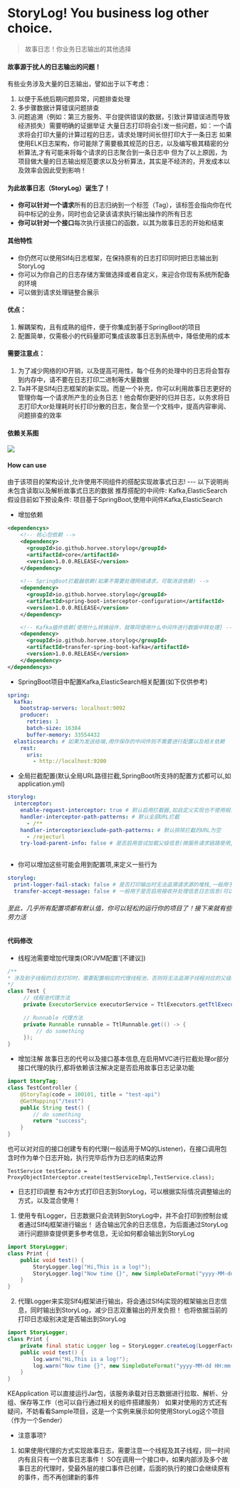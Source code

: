 # StoryLog! You business log other choice.
>故事日志！你业务日志输出的其他选择

#### 故事源于扰人的日志输出的问题！
有些业务涉及大量的日志输出，譬如出于以下考虑：
1. 以便于系统后期问题异常，问题排查处理
2. 多步骤数据计算错误问题排查
3. 问题追溯（例如：第三方服务、平台提供错误的数据，引致计算错误进而导致经济损失）需要明确的证据举证
大量日志打印将会引发一些问题，如：一个请求将会打印大量的计算过程的日志，请求处理时间长但打印大于一条日志
如果使用ELK日志架构，你可能除了需要极其规范的日志，以及编写极其精密的分析算法,才有可能来将每个请求的日志聚合到一条日志中
但为了以上原因，为项目做大量的日志输出规范要求以及分析算法，其实是不经济的，开发成本以及效率会因此受到影响！

#### 为此故事日志（StoryLog）诞生了！
- **你可以针对一个请求**所有的日志归纳到一个标签（Tag），该标签会指向你在代码中标记的业务，同时也会记录该请求执行输出操作的所有日志
- **你可以针对一个接口**每次执行该接口的函数，以其为故事日志的开始和结束

#### 其他特性
- 你仍然可以使用Slf4j日志框架，在保持原有的日志打印同时把日志输出到StoryLog
- 你可以为你自己的日志存储方案做选择或者自定义，来迎合你现有系统所配备的环境
- 可以做到请求处理链整合展示

#### 优点：
1. 解耦架构，且有成熟的组件，便于你集成到基于SpringBoot的项目
2. 配置简单，仅需极小的代码量即可集成该故事日志到系统中，降低使用的成本

#### 需要注意点：
1. 为了减少网络的IO开销，以及提高可用性，每个任务的处理中的日志将会暂存到内存中，请不要在日志打印二进制等大量数据
2. Ta并不是Slf4j日志框架的新实现。而是一个补充，你可以利用故事日志更好的管理你每一个请求所产生的业务日志！他会帮你更好的归并日志，以务求将日志打印大or处理耗时长打印分散的日志，聚合至一个文档中，提高内容审阅、问题排查的效率


#### 依赖关系图
![](https://github.com/Horvee/storylog/blob/master/DependencyPhoto.jpg?raw=true)

#### How can use
由于该项目的架构设计,允许使用不同组件的搭配实现故事式日志! --- 以下说明尚未包含读取以及解析故事式日志的数据 
推荐搭配的中间件: Kafka,ElasticSearch
假设目前如下预设条件: 项目基于SpringBoot,使用中间件Kafka,ElasticSearch


- 增加依赖
```xml
<dependencys>
    <!-- 核心包依赖 -->
    <dependency>
      <groupId>io.github.horvee.storylog</groupId>
      <artifactId>core</artifactId>
      <version>1.0.0.RELEASE</version>
    </dependency>
    
    <!-- SpringBoot拦截器依赖(如果不需要处理网络请求，可取消该依赖) -->
    <dependency>
      <groupId>io.github.horvee.storylog</groupId>
      <artifactId>spring-boot-interceptor-configuration</artifactId>
      <version>1.0.0.RELEASE</version>
    </dependency>

    <!-- Kafka插件依赖[使用什么转换组件，就等同使用什么中间件进行数据中转处理] -->
    <dependency>
      <groupId>io.github.horvee.storylog</groupId>
      <artifactId>transfer-spring-boot-kafka</artifactId>
      <version>1.0.0.RELEASE</version>
    </dependency>
</dependencys>
```

- SpringBoot项目中配置Kafka,ElasticSearch相关配置(如下仅供参考)
```yaml
spring:
  kafka:
    bootstrap-servers: localhost:9092
    producer:
      retries: 1
      batch-size: 16384
      buffer-memory: 33554432
  elasticsearch: # 如果为发送给端,用作保存的中间件则不需要进行配置以及相关依赖
    rest:
      uris:
        - http://localhost:9200
```

- 全局拦截配置(默认全局URL路径拦截,SpringBoot所支持的配置方式都可以,如application.yml)
```yaml
storylog:
  interceptor:
    enable-request-interceptor: true # 默认启用拦截器,如自定义实现也不使用相关组件建议直接移除依赖便可
    handler-interceptor-path-patterns: # 默认全部URL拦截
      - /**
    handler-interceptoriexclude-path-patterns: # 默认排除拦截的URL为空 
      - /rejecturl
    try-load-parent-info: false # 是否启用尝试加载父级信息(微服务请求链路使用,需要可信网络环境)
     
```

- 你可以增加这些可能会用到配置项,来定义一些行为
```yaml
storylog:
  print-logger-fail-stack: false # 是否打印输出时无法追溯请求源的堆栈,一般用于调试时排除遗漏为设定代理线程池使用
  transfer-accept-message: false # 一般用于是否启用接收并处理信息日志信息(可以另外启用KEApplication,也可以启用新的微服务接收队列中的日志信息)
```

###### 至此，几乎所有配置项都有默认值，你可以轻松的运行你的项目了！接下来就有些劳力活
#### 代码修改

- 线程池需要增加代理类(OR'JVM配置'[不建议])
```java
/**
* 涉及到子线程的日志打印时，需要配置相应的代理线程池，否则将无法追溯子线程对应的父级线程，进而导致无法得知对应的请求或者接口的任务    
*/
class Test {
     // 线程池代理方法
     private ExecutorService executorService = TtlExecutors.getTtlExecutorService(Executors.newCachedThreadPool());
     
     // Runnable 代理方法
     private Runnable runnable = TtlRunnable.get(() -> {
         // do something
     });
}
```

- 增加注解
故事日志的代号以及接口基本信息,在启用MVC进行拦截处理or部分接口代理的执行,都将依赖该注解决定是否启用故事日志记录功能
```java
import StoryTag;
class TestController {
    @StoryTag(code = 100101, title = "test-api")
    @GetMapping("/test")
    public String test() {
        // do something
        return "success";
    }
}
```
也可以对对应的接口创建专有的代理(一般适用于MQ的Listener)，在接口调用包含时作为单个日志开始，执行完毕后作为日志的结束边界
```
TestService testService = ProxyObjectInterceptor.create(testServiceImpl,TestService.class);
```

- 日志打印调整
有2中方式打印日志到StoryLog，可以根据实际情况调整输出的方式，以及混合使用！
1. 使用专有Logger，日志数据只会流转到StoryLog中，并不会打印到控制台或者通过Slf4j框架进行输出！
适合输出冗余的日志信息，为后面通过StoryLog进行问题排查提供更多参考信息，无论如何都会输出到StoryLog
```java
import StoryLogger;
class Print {
    public void test() {
        StoryLogger.log("Hi,This is a log!");
        StoryLogger.log("Now time {}", new SimpleDateFormat("yyyy-MM-dd HH:mm:ss").format(new Date()));
    }
}
```

2. 代理Logger来实现Slf4j框架进行输出，将会通过Slf4j实现的框架输出日志信息，同时输出到StoryLog，减少日志双重输出的开发负担！
也将依据当前的打印日志级别决定是否输出到StoryLog
```java
import StoryLogger;
class Print {
    private final static Logger log = StoryLogger.createLog(LoggerFactory.getLogger(Print.class));    
    public void test() {
        log.warn("Hi,This is a log!");
        log.warn("Now time {}", new SimpleDateFormat("yyyy-MM-dd HH:mm:ss").format(new Date()));
    }
}
```

KEApplication 可以直接运行Jar包，该服务承载对日志数据进行拉取、解析、分组、保存等工作（也可以自行通过相关的组件搭建服务）
如果对使用的方式还有疑问，不妨看看Sample项目，这是一个实例来展示如何使用StoryLog这个项目（作为一个Sender）

- 注意事项?
1. 如果使用代理的方式实现故事日志，需要注意一个线程及其子线程，同一时间内有且只有一个故事日志事件！
SO在调用一个接口中，如果内部涉及多个故事日志的代理时，受最外层的接口事件已创建，后面的执行的接口会继续原有的事件，而不再创建新的事件


